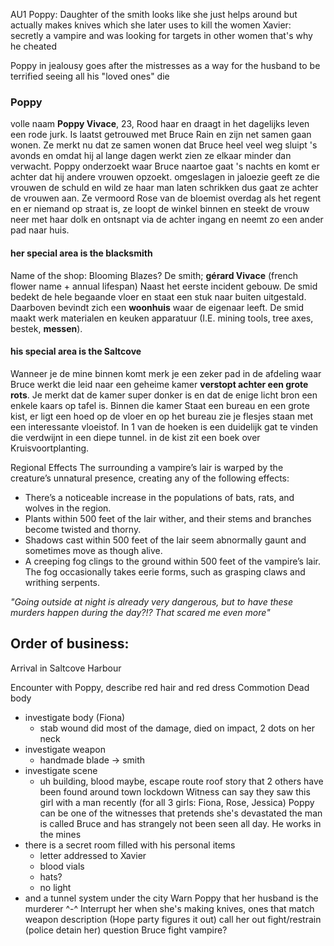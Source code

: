 AU1
Poppy: Daughter of the smith
looks like she just helps around but actually makes knives which she later uses to kill the women
Xavier: secretly a vampire and was looking for targets in other women that's why he cheated

Poppy in jealousy goes after the mistresses as a way for the husband to be terrified seeing all his "loved ones" die

### Poppy
volle naam **Poppy Vivace**, 23, Rood haar en draagt in het dagelijks leven een rode jurk. Is laatst getrouwed met Bruce Rain en zijn net samen gaan wonen. Ze merkt nu dat ze samen wonen dat Bruce heel veel weg sluipt 's avonds en omdat hij al lange dagen werkt zien ze elkaar minder dan verwacht. Poppy onderzoekt waar Bruce naartoe gaat 's nachts en komt er achter dat hij andere vrouwen opzoekt. omgeslagen in jaloezie geeft ze die vrouwen de schuld en wild ze haar man laten schrikken dus gaat ze achter de vrouwen aan. Ze vermoord Rose van de bloemist overdag als het regent en er niemand op straat is, ze loopt de winkel binnen en steekt de vrouw neer met haar dolk en ontsnapt via de achter ingang en neemt zo een ander pad naar huis.

#### her special area is the blacksmith
Name of the shop: Blooming Blazes? 
De smith; **gérard Vivace** (french flower name + annual lifespan) 
Naast het eerste incident gebouw. De smid bedekt de hele begaande vloer en staat een stuk naar buiten uitgestald. Daarboven bevindt zich een **woonhuis** waar de eigenaar leeft. De smid maakt werk materialen en keuken apparatuur (I.E. mining tools, tree axes, bestek, **messen**).
#### his special area is the Saltcove
Wanneer je de mine binnen komt merk je een zeker pad in de afdeling waar Bruce werkt die leid naar een geheime kamer **verstopt achter een grote rots**. Je merkt dat de kamer super donker is en dat de enige licht bron een enkele kaars op tafel is. Binnen die kamer Staat een bureau en een grote kist, er ligt een hoed op de vloer en op het bureau zie je flesjes staan met een interessante vloeistof. In 1 van de hoeken is een duidelijk gat te vinden die verdwijnt in een diepe tunnel.
in de kist zit een boek over Kruisvoortplanting. 

Regional Effects
The surrounding a vampire’s lair is warped by the creature’s unnatural presence, creating any of the following effects:
- There’s a noticeable increase in the populations of bats, rats, and wolves in the region.
 - Plants within 500 feet of the lair wither, and their stems and branches become twisted and thorny.
 - Shadows cast within 500 feet of the lair seem abnormally gaunt and sometimes move as though alive.
 - A creeping fog clings to the ground within 500 feet of the vampire’s lair. The fog occasionally takes eerie forms, such as grasping claws and writhing serpents.

*"Going outside at night is already very dangerous, but to have these murders happen during the day?!? That scared me even more"*


## Order of business:

Arrival in Saltcove Harbour

Encounter with Poppy, describe red hair and red dress
Commotion
Dead body
- investigate body (Fiona)
	- stab wound did most of the damage, died on impact, 2 dots on her neck
- investigate weapon
	- handmade blade -> smith
- investigate scene
	- uh building, blood maybe, escape route roof
story that 2 others have been found around town
lockdown
Witness can say they saw this girl with a man recently (for all 3 girls: Fiona, Rose, Jessica)
Poppy can be one of the witnesses that pretends she's devastated 
the man is called Bruce and has strangely not been seen all day. 
He works in the mines 
- there is a secret room filled with his personal items
	- letter addressed to Xavier
	- blood vials
	- hats?
	- no light
- and a tunnel system under the city
 Warn Poppy that her husband is the murderer ^-^ 
 Interrupt her when she's making knives, ones that match weapon description
 (Hope party figures it out)
call her out
fight/restrain (police detain her)
question Bruce
fight vampire?





